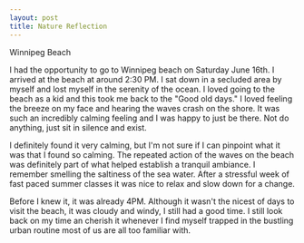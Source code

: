 ```yaml
---
layout: post
title: Nature Reflection
---
```


Winnipeg Beach

I had the opportunity to go to Winnipeg beach on Saturday June 16th. I arrived at the beach at around 2:30 PM. I sat down in a secluded area by myself and lost myself in the serenity of the ocean.
I loved going to the beach as a kid and this took me back to the "Good old days." I loved feeling the breeze on my face and hearing the waves crash on the shore. It was such an incredibly calming feeling and I was happy to just be there. Not do anything, just sit in silence and exist.

I definitely found it very calming, but I'm not sure if I can pinpoint what it was that I found so
calming. The repeated action of the waves on the beach was definitely part of what helped establish a tranquil ambiance. I remember smelling the saltiness of the sea water. After a stressful week of fast paced summer classes it was nice to relax and slow down for a change.

Before I knew it, it was already 4PM. Although it wasn't the nicest of days to visit the beach, it was cloudy and windy, I still had a good time. I still look back on my time an cherish it whenever I find myself trapped in the bustling urban routine most of us are all too familiar with.
